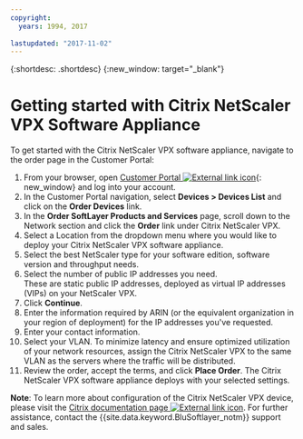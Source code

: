 ```yaml
---
copyright:
  years: 1994, 2017
  
lastupdated: "2017-11-02"
---
```


{:shortdesc: .shortdesc}
{:new_window: target="_blank"}

# Getting started with Citrix NetScaler VPX Software Appliance

To get started with the Citrix NetScaler VPX software appliance, navigate to the order page in the Customer Portal:

1. From your browser, open  [Customer Portal ![External link icon](../../icons/launch-glyph.svg "External link icon")](https://control.softlayer.com/){: new_window} and log into your account.
2. In the Customer Portal navigation, select **Devices > Devices List** and click on the **Order Devices** link. 
3. In the **Order SoftLayer Products and Services** page, scroll down to the Network section and click the **Order** link under Citrix NetScaler VPX.
4. Select a Location from the dropdown menu where you would like to deploy your Citrix NetScaler VPX software appliance.  
5. Select the best NetScaler type for your software edition, software version and throughput needs. 
6. Select the number of public IP addresses you need.  
	These are static public IP addresses, deployed as virtual IP addresses (VIPs) on your NetScaler VPX.
7. Click **Continue**.
8. Enter the information required by ARIN (or the equivalent organization in your region of deployment) for the IP addresses you've requested.
9. Enter your contact information. 
10. Select your VLAN. 
	To minimize latency and ensure optimized utilization of your network resources, assign the Citrix NetScaler VPX to the same VLAN as the servers where the traffic will be distributed. 
11. Review the order, accept the terms, and click **Place Order**. The Citrix NetScaler VPX software appliance deploys with your selected settings. 

**Note**: To learn more about configuration of the Citrix NetScaler VPX device, please visit the [Citrix documentation page ![External link icon](../../icons/launch-glyph.svg "External link icon")](https://docs.citrix.com/en-us/netscaler.html). For further assistance, contact the {{site.data.keyword.BluSoftlayer_notm}} support and sales.